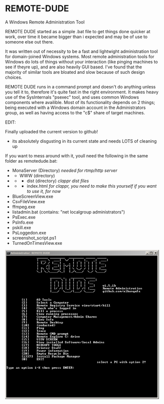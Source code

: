 # REMOTE-DUDE
A Windows Remote Administration Tool

REMOTE DUDE started as a simple .bat file to get things done quicker at work, over time it became bigger than i expected and may be of use to someone else out there.

It was written out of necessity to be a fast and lightwight administration tool for domain-joined Windows systems. Most remote administration tools for Windows do lots of things without your interaction (like pinging machines to see if theyre up), and are also heavily GUI based. I've found that the majority of similar tools are bloated and slow because of such design choices.

REMOTE DUDE runs in a command prompt and doesn't do anything unless you tell it to, therefore it's quite fast in the right environment. It makes heavy use of the SysInternals "psexec" tool, and uses common Windows components where availible. Most of its functionality depends on 2 things; being executed with a Windows domain account in the Administrators group, as well as having access to the "c$" share of target machines.

EDIT:

Finally uploaded the current version to github!

- its absolutely disgusting in its current state and needs LOTS of cleaning up

If you want to mess around with it, youll need the following in the same folder as remotedude.bat:

- MonaServer (Directory) *needed for rtmp/http server*
- - WWW (directory)
- - - dist (directory) *clappr dist files*
- - - index.html *for clappr, you need to make this yourself if you want to use it, for now*
- BlueScreenView.exe
- CsvFileView.exe
- ffmpeg.exe
- listadmin.bat (contains: "net localgroup administrators")
- PsExec.exe
- PsInfo.exe
- pskill.exe
- PsLoggedon.exe
- screenshot_script.ps1
- TurnedOnTimesView.exe

![alt text](https://github.com/albanqafa/REMOTE-DUDE/blob/master/screenshot.PNG)
